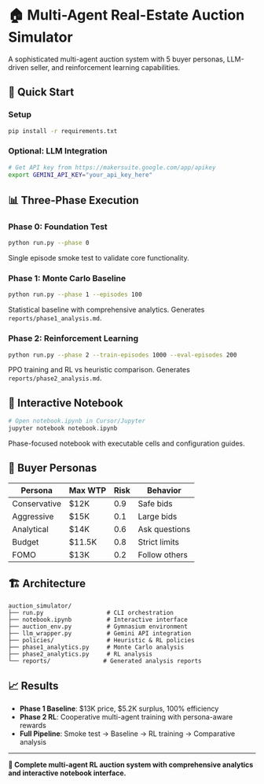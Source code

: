 # 🏠 Multi-Agent Real-Estate Auction Simulator

A sophisticated multi-agent auction system with 5 buyer personas, LLM-driven seller, and reinforcement learning capabilities.

## 🚀 Quick Start

### Setup
```bash
pip install -r requirements.txt
```

### Optional: LLM Integration
```bash
# Get API key from https://makersuite.google.com/app/apikey
export GEMINI_API_KEY="your_api_key_here"
```

## 📊 Three-Phase Execution

### Phase 0: Foundation Test
```bash
python run.py --phase 0
```
Single episode smoke test to validate core functionality.

### Phase 1: Monte Carlo Baseline  
```bash
python run.py --phase 1 --episodes 100
```
Statistical baseline with comprehensive analytics. Generates `reports/phase1_analysis.md`.

### Phase 2: Reinforcement Learning
```bash
python run.py --phase 2 --train-episodes 1000 --eval-episodes 200
```
PPO training and RL vs heuristic comparison. Generates `reports/phase2_analysis.md`.

## 📱 Interactive Notebook

```bash
# Open notebook.ipynb in Cursor/Jupyter
jupyter notebook notebook.ipynb
```
Phase-focused notebook with executable cells and configuration guides.

## 👥 Buyer Personas

| Persona | Max WTP | Risk | Behavior |
|---------|---------|------|----------|
| Conservative | $12K | 0.9 | Safe bids |
| Aggressive | $15K | 0.1 | Large bids |
| Analytical | $14K | 0.6 | Ask questions |
| Budget | $11.5K | 0.8 | Strict limits |
| FOMO | $13K | 0.2 | Follow others |

## 🏗️ Architecture

```
auction_simulator/
├── run.py                  # CLI orchestration
├── notebook.ipynb          # Interactive interface
├── auction_env.py          # Gymnasium environment
├── llm_wrapper.py          # Gemini API integration
├── policies/               # Heuristic & RL policies
├── phase1_analytics.py     # Monte Carlo analysis
├── phase2_analytics.py     # RL analysis
└── reports/               # Generated analysis reports
```

## 📈 Results

- **Phase 1 Baseline**: $13K price, $5.2K surplus, 100% efficiency
- **Phase 2 RL**: Cooperative multi-agent training with persona-aware rewards
- **Full Pipeline**: Smoke test → Baseline → RL training → Comparative analysis

---

**🎯 Complete multi-agent RL auction system with comprehensive analytics and interactive notebook interface.**
